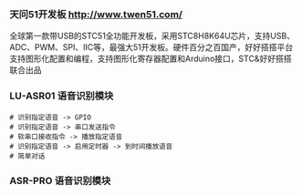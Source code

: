 ### 天问51开发板 http://www.twen51.com/
全球第一款带USB的STC51全功能开发板，采用STC8H8K64U芯片，支持USB、ADC、PWM、SPI、IIC等，最强大51开发板。硬件百分之百国产，好好搭搭平台支持图形化配置和编程，支持图形化寄存器配置和Arduino接口，STC&好好搭搭联合出品

### LU-ASR01 语音识别模块
```
# 识别指定语音 -> GPIO
# 识别指定语音 -> 串口发送指令
# 软串口接收指令 -> 播放指定语音
# 识别指定语音 -> 启用定时器 -> 到时间播放语音
# 简单对话
```

### ASR-PRO 语音识别模块